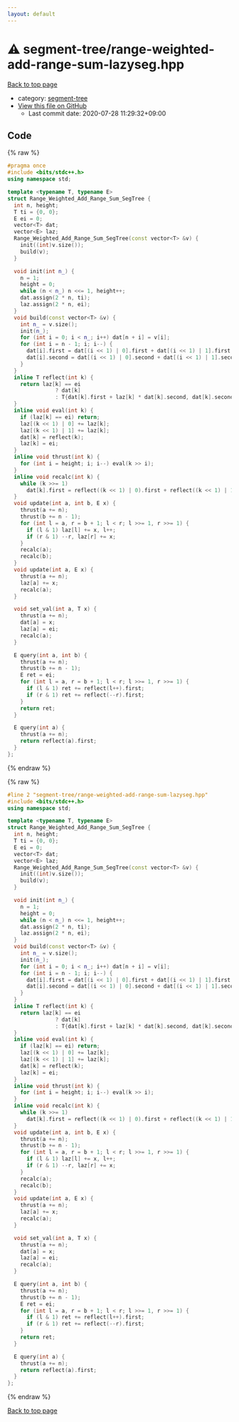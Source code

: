 ```yaml
---
layout: default
---
```


<!-- mathjax config similar to math.stackexchange -->
<script type="text/javascript" async
  src="https://cdnjs.cloudflare.com/ajax/libs/mathjax/2.7.5/MathJax.js?config=TeX-MML-AM_CHTML">
</script>
<script type="text/x-mathjax-config">
  MathJax.Hub.Config({
    TeX: { equationNumbers: { autoNumber: "AMS" }},
    tex2jax: {
      inlineMath: [ ['$','$'] ],
      processEscapes: true
    },
    "HTML-CSS": { matchFontHeight: false },
    displayAlign: "left",
    displayIndent: "2em"
  });
</script>

<script type="text/javascript" src="https://cdnjs.cloudflare.com/ajax/libs/jquery/3.4.1/jquery.min.js"></script>
<script src="https://cdn.jsdelivr.net/npm/jquery-balloon-js@1.1.2/jquery.balloon.min.js" integrity="sha256-ZEYs9VrgAeNuPvs15E39OsyOJaIkXEEt10fzxJ20+2I=" crossorigin="anonymous"></script>
<script type="text/javascript" src="../../assets/js/copy-button.js"></script>
<link rel="stylesheet" href="../../assets/css/copy-button.css" />


# :warning: segment-tree/range-weighted-add-range-sum-lazyseg.hpp

<a href="../../index.html">Back to top page</a>

* category: <a href="../../index.html#cf992883f659a62542b674f4570b728a">segment-tree</a>
* <a href="{{ site.github.repository_url }}/blob/master/segment-tree/range-weighted-add-range-sum-lazyseg.hpp">View this file on GitHub</a>
    - Last commit date: 2020-07-28 11:29:32+09:00




## Code

<a id="unbundled"></a>
{% raw %}
```cpp
#pragma once
#include <bits/stdc++.h>
using namespace std;

template <typename T, typename E>
struct Range_Weighted_Add_Range_Sum_SegTree {
  int n, height;
  T ti = {0, 0};
  E ei = 0;
  vector<T> dat;
  vector<E> laz;
  Range_Weighted_Add_Range_Sum_SegTree(const vector<T> &v) {
    init((int)v.size());
    build(v);
  }

  void init(int n_) {
    n = 1;
    height = 0;
    while (n < n_) n <<= 1, height++;
    dat.assign(2 * n, ti);
    laz.assign(2 * n, ei);
  }
  void build(const vector<T> &v) {
    int n_ = v.size();
    init(n_);
    for (int i = 0; i < n_; i++) dat[n + i] = v[i];
    for (int i = n - 1; i; i--) {
      dat[i].first = dat[(i << 1) | 0].first + dat[(i << 1) | 1].first;
      dat[i].second = dat[(i << 1) | 0].second + dat[(i << 1) | 1].second;
    }
  }
  inline T reflect(int k) {
    return laz[k] == ei
               ? dat[k]
               : T{dat[k].first + laz[k] * dat[k].second, dat[k].second};
  }
  inline void eval(int k) {
    if (laz[k] == ei) return;
    laz[(k << 1) | 0] += laz[k];
    laz[(k << 1) | 1] += laz[k];
    dat[k] = reflect(k);
    laz[k] = ei;
  }
  inline void thrust(int k) {
    for (int i = height; i; i--) eval(k >> i);
  }
  inline void recalc(int k) {
    while (k >>= 1)
      dat[k].first = reflect((k << 1) | 0).first + reflect((k << 1) | 1).first;
  }
  void update(int a, int b, E x) {
    thrust(a += n);
    thrust(b += n - 1);
    for (int l = a, r = b + 1; l < r; l >>= 1, r >>= 1) {
      if (l & 1) laz[l] += x, l++;
      if (r & 1) --r, laz[r] += x;
    }
    recalc(a);
    recalc(b);
  }
  void update(int a, E x) {
    thrust(a += n);
    laz[a] += x;
    recalc(a);
  }

  void set_val(int a, T x) {
    thrust(a += n);
    dat[a] = x;
    laz[a] = ei;
    recalc(a);
  }

  E query(int a, int b) {
    thrust(a += n);
    thrust(b += n - 1);
    E ret = ei;
    for (int l = a, r = b + 1; l < r; l >>= 1, r >>= 1) {
      if (l & 1) ret += reflect(l++).first;
      if (r & 1) ret += reflect(--r).first;
    }
    return ret;
  }

  E query(int a) {
    thrust(a += n);
    return reflect(a).first;
  }
};

```
{% endraw %}

<a id="bundled"></a>
{% raw %}
```cpp
#line 2 "segment-tree/range-weighted-add-range-sum-lazyseg.hpp"
#include <bits/stdc++.h>
using namespace std;

template <typename T, typename E>
struct Range_Weighted_Add_Range_Sum_SegTree {
  int n, height;
  T ti = {0, 0};
  E ei = 0;
  vector<T> dat;
  vector<E> laz;
  Range_Weighted_Add_Range_Sum_SegTree(const vector<T> &v) {
    init((int)v.size());
    build(v);
  }

  void init(int n_) {
    n = 1;
    height = 0;
    while (n < n_) n <<= 1, height++;
    dat.assign(2 * n, ti);
    laz.assign(2 * n, ei);
  }
  void build(const vector<T> &v) {
    int n_ = v.size();
    init(n_);
    for (int i = 0; i < n_; i++) dat[n + i] = v[i];
    for (int i = n - 1; i; i--) {
      dat[i].first = dat[(i << 1) | 0].first + dat[(i << 1) | 1].first;
      dat[i].second = dat[(i << 1) | 0].second + dat[(i << 1) | 1].second;
    }
  }
  inline T reflect(int k) {
    return laz[k] == ei
               ? dat[k]
               : T{dat[k].first + laz[k] * dat[k].second, dat[k].second};
  }
  inline void eval(int k) {
    if (laz[k] == ei) return;
    laz[(k << 1) | 0] += laz[k];
    laz[(k << 1) | 1] += laz[k];
    dat[k] = reflect(k);
    laz[k] = ei;
  }
  inline void thrust(int k) {
    for (int i = height; i; i--) eval(k >> i);
  }
  inline void recalc(int k) {
    while (k >>= 1)
      dat[k].first = reflect((k << 1) | 0).first + reflect((k << 1) | 1).first;
  }
  void update(int a, int b, E x) {
    thrust(a += n);
    thrust(b += n - 1);
    for (int l = a, r = b + 1; l < r; l >>= 1, r >>= 1) {
      if (l & 1) laz[l] += x, l++;
      if (r & 1) --r, laz[r] += x;
    }
    recalc(a);
    recalc(b);
  }
  void update(int a, E x) {
    thrust(a += n);
    laz[a] += x;
    recalc(a);
  }

  void set_val(int a, T x) {
    thrust(a += n);
    dat[a] = x;
    laz[a] = ei;
    recalc(a);
  }

  E query(int a, int b) {
    thrust(a += n);
    thrust(b += n - 1);
    E ret = ei;
    for (int l = a, r = b + 1; l < r; l >>= 1, r >>= 1) {
      if (l & 1) ret += reflect(l++).first;
      if (r & 1) ret += reflect(--r).first;
    }
    return ret;
  }

  E query(int a) {
    thrust(a += n);
    return reflect(a).first;
  }
};

```
{% endraw %}

<a href="../../index.html">Back to top page</a>

